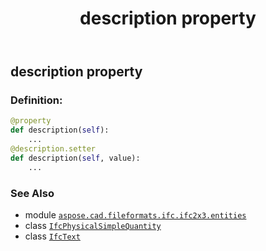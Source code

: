 ﻿---
title: description property
second_title: Aspose.CAD for Python via .NET API References
description: 
type: docs
weight: 40
url: /python-net/aspose.cad.fileformats.ifc.ifc2x3.entities/ifcphysicalsimplequantity/description/
is_root: false
---

## description property

### Definition:
```python
@property
def description(self):
    ...
@description.setter
def description(self, value):
    ...
```

### See Also
* module [`aspose.cad.fileformats.ifc.ifc2x3.entities`](../../)
* class [`IfcPhysicalSimpleQuantity`](/cad/python-net/aspose.cad.fileformats.ifc.ifc2x3.entities/ifcphysicalsimplequantity)
* class [`IfcText`](/cad/python-net/aspose.cad.fileformats.ifc.ifc2x3.types/ifctext)
